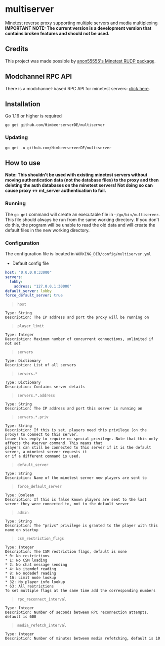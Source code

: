 # multiserver
Minetest reverse proxy supporting multiple servers and media multiplexing
**IMPORTANT NOTE: The current version is a development version that contains broken features and should not be used.**

## Credits
This project was made possible by [anon55555's Minetest RUDP package](https://github.com/anon55555/mt/tree/master/rudp).

## Modchannel RPC API
There is a modchannel-based RPC API for minetest servers: [click here](https://github.com/HimbeerserverDE/multiserver_api).

## Installation
Go 1.16 or higher is required

`go get github.com/HimbeerserverDE/multiserver`

### Updating
`go get -u github.com/HimbeerserverDE/multiserver`

## How to use
**Note: This shouldn't be used with existing minetest servers without moving authentication data (not the database files) to the proxy and then deleting the auth databases on the minetest servers! Not doing so can cause proxy <-> mt_server authentication to fail.**

### Running
The `go get` command will create an executable file in `~/go/bin/multiserver`.
This file should always be run from the same working directory. If you don't do this, the program will be unable to read the old data and will create
the default files in the new working directory.

### Configuration
The configuration file is located in `WORKING_DIR/config/multiserver.yml`

- Default config file
```yml
host: "0.0.0.0:33000"
servers:
  lobby:
    address: "127.0.0.1:30000"
default_server: lobby
force_default_server: true
```

> `host` 
```
Type: String
Description: The IP address and port the proxy will be running on
```
> `player_limit`
```
Type: Integer
Description: Maximum number of concurrent connections, unlimited if not set
```
> `servers`
```
Type: Dictionary
Description: List of all servers
```
> `servers.*`
```
Type: Dictionary
Description: Contains server details
```
> `servers.*.address`
```
Type: String
Description: The IP address and port this server is running on
```
> `servers.*.priv`
```
Type: String
Description: If this is set, players need this privilege (on the proxy) to connect to this server.
Leave this empty to require no special privilege. Note that this only affects the #server command. This means that
players can still be connected to this server if it is the default server, a minetest server requests it
or if a different command is used.
```
> `default_server`
```
Type: String
Description: Name of the minetest server new players are sent to
```
> `force_default_server`
```
Type: Boolean
Description: If this is false known players are sent to the last server they were connected to, not to the default server
```
> `admin`
```
Type: String
Description: The "privs" privilege is granted to the player with this name on startup
```
> `csm_restriction_flags`
```
Type: Integer
Description: The CSM restriction flags, default is none
* 0: No restrictions
* 1: No CSM loading
* 2: No chat message sending
* 4: No itemdef reading
* 8: No nodedef reading
* 16: Limit node lookup
* 32: No player info lookup
* 63: All restrictions
To set multiple flags at the same time add the corresponding numbers
```
> `rpc_reconnect_interval`
```
Type: Integer
Description: Number of seconds between RPC reconnection attempts, default is 600
```
> `media_refetch_interval`
```
Type: Integer
Description: Number of minutes between media refetching, default is 10
```

